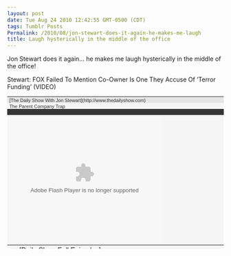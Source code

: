 ```yaml
---
layout: post
date: Tue Aug 24 2010 12:42:55 GMT-0500 (CDT)
tags: Tumblr Posts
Permalink: /2010/08/jon-stewart-does-it-again-he-makes-me-laugh
title: Laugh hysterically in the middle of the office
---
```


Jon Stewart does it again&hellip; he makes me laugh hysterically in the middle of the office!

Stewart: FOX Failed To Mention Co-Owner Is One They Accuse Of &lsquo;Terror Funding&rsquo; (VIDEO)

<table style="font:11px arial; color:#333; background-color:#f5f5f5" cellpadding="0" cellspacing="0" width="360" height="353">

<tbody>

<tr style="background-color:#e5e5e5" valign="middle">

<td style="padding:2px 1px 0px 5px;">[The Daily Show With Jon Stewart](http://www.thedailyshow.com)</td>

<td style="padding:2px 5px 0px 5px; text-align:right; font-weight:bold;">Mon - Thurs 11p / 10c</td>

</tr>

<tr style="height:14px;" valign="middle">

<td style="padding:2px 1px 0px 5px;" colspan="2" <a="" target="_blank" href="http://www.thedailyshow.com/watch/mon-august-23-2010/the-parent-company-trap">The Parent Company Trap<a></a></td>

</tr>

<tr style="height:14px; background-color:#353535" valign="middle">

<td colspan="2" style="padding:2px 5px 0px 5px; width:360px; overflow:hidden; text-align:right">[www.thedailyshow.com](http://www.thedailyshow.com/)</td>

</tr>

<tr valign="middle">

<td style="padding:0px;" colspan="2"><embed style="display:block" src="http://media.mtvnservices.com/mgid:cms:item:comedycentral.com:351494" width="360" height="301" type="application/x-shockwave-flash" wmode="window" allowfullscreen="true" flashvars="autoPlay=false" allowscriptaccess="always" allownetworking="all" bgcolor="#000000"></td>

</tr>

<tr style="height:18px;" valign="middle">

<td style="padding:0px;" colspan="2">

<table style="margin:0px; text-align:center" cellpadding="0" cellspacing="0" width="100%" height="100%">

<tbody>

<tr valign="middle">

<td style="padding:3px; width:33%;">[Daily Show Full Episodes](http://www.thedailyshow.com/full-episodes/)</td>

<td style="padding:3px; width:33%;">[Political Humor](http://www.indecisionforever.com/)</td>

<td style="padding:3px; width:33%;">[Tea Party](http://www.thedailyshow.com/videos/tag/Tea+Party)</td>

</tr>

</tbody>

</table>

</td>

</tr>

</tbody>

</table>

